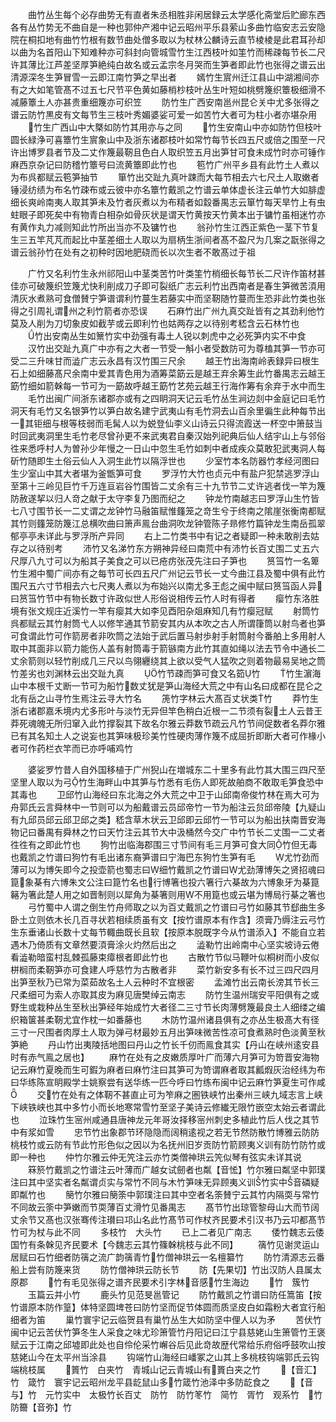 <!-- { "loadSidebar": true } -->
　　曲竹丛生每个必存曲势无有直者朱丞相胜非闲居録云太学感化斋堂后贮廊东西各有丛竹势无不曲自是一种也郭仲产湘中记云昭州平乐县萦山多曲竹临安志云安隐院在桐扣地有曲竹竹根有数节曲处僧多取以为杖林公麟诗云直节棱棱是此君耳孙却以曲为名首阳山下知难种亦可斜封向管城雪竹生江西枝叶如筀竹而稀疎每节长二尺许其薄比江芦差坚厚笋絶纯白故名或云孟宗冬月哭而生笋者即此竹也张得之谱云出清源深冬生笋冒雪一云即江南竹笋之早出者
　　嫣竹生賔州迁江县山中湖湘间亦有之大如笔管髙不过五七尺节平色黄如藤梢杪枝叶丛生叶短如桃劈篾织簟极细滑不减藤簟土人亦甚贵重细篾亦可织笠
　　防竹生广西安南邕州昆仑关中尤多张得之谱云防竹黒皮有文每节生三枝叶秀媚婆娑可爱一如苦竹大者可为柱小者亦堪杂用
　　竹生广西山中大槩如防竹其用亦与之同
　　竹生安南山中亦如防竹但枝叶圆长緑浄可喜簟竹生賔象山中及浙东诸郡枝叶如常竹每节长四五尺或倍之围至一尺许出博罗县者节及二丈作篾最靭且色白人取织笠五月出笋甘可食未成竹时亦可锤作麻西京杂记曰防稽竹簟号曰流黄簟即此竹也
　　笣竹广州平乡县有此竹土人煮以为布呉都赋云笣笋抽节
　　箪竹出交趾九真叶踈而大每节相去六七尺土人取嫩者锤浸纺绩为布名竹疎布或云彼中亦名簟竹戴凯之竹谱云单体虚长注云单竹大如腓虚细长爽岭南夷人取其笋未及竹者灰煮以为布精者如縠番禺志云箪竹每天旱竹上有虫蛀眼子即死矣中有物青白相杂如骨灰状是谓天竹黄按天竹黄本出于镛竹虽相迷竹亦有黄作丸力减则知此竹所出当亦不及镛竹也
　　翁孙竹生江西正紫色一茎下节复生三五竿芃芃而起比中茎差细土人取以为扇柄生浙间者髙不盈尺为几案之翫张得之谱云翁孙竹在处有之初种时因地肥硗而长以次生者不敢髙过于祖










　　广竹又名利竹生永州祁阳山中茎类苦竹叶类筀竹梢细长每节长二尺许作笛材甚佳亦可破篾织笠篾尤快利削成刀子即可裂纸广志云利竹出西南者是春生笋微苦湏用清灰水煮熟可食僧賛宁笋谱谓利竹蔓生若藤实中而坚靭随竹蔓而生恐非此竹类也张得之引周礼谓州之利竹箭者亦恐误
　　石麻竹出广州九真交趾皆有之其劲利他竹莫及人削为刀切象皮如截芋或云即利竹也姑两存之以待别考嵇含云石林竹也
　　竹出安南丛生如篻竹实中劲强有毒土人锐以刺虎中之必死笋内实不中食
　　汉竹出交趾九真广中亦有之大者一节受一斛小者受数防可为尊榼其笋一节亦可受二三升味甘而澁广志云永昌有汉竹围三尺余
　　越王竹出海南岭表録异曰根生石上如细藤髙尺余南中爱其青色用为酒筹菜筯云是越王弃余筹生此竹番禺志云越王筯竹细如箭榦每一节可为一筯故呼越王筯竹艺苑云越王行海作筹有余弃于水中而生
　　毛竹出闽广间浙东诸郡亦或有之四眀洞天记云毛竹丛生涧边剡中金庭记曰毛竹洞天有毛竹又名银笋竹以笋白故名建宁武夷山有毛竹洞去山百余里徧生此种每节出一其钜细与根等枝弱而毛髯人以为蜕登仙李义山诗云只得流霞送一杯空中箫鼓当时回武夷洞里生毛竹老尽曾孙更不来武夷君自秦汉始列祀典后仙人结宇山上与邻俗徃来悉呼村人为曽孙少年慢之一日山中忽生毛竹如刺中者成疾众莫敢犯武夷洞人每斫竹随即生土俗云仙人入洞生此竹以隔浮世也
　　少室竹本名防器竹孝经河图曰生少室山中其大者堪为釜甑笋可食
　　罗浮竹大竹也贞元中有盐户犯禁逃罗浮山至第十三岭见巨竹千万连亘岩谷竹围皆二丈余有三十九节节二丈许逃者伐一竿为篾防赦遂挈以归人竒之献于太守李复乃图而纪之
　　钟龙竹南越志曰罗浮山生竹皆七八寸围节长一二丈谓之龙钟竹马融笛赋惟籦笼之竒生兮于终南之隂崖张衡南都赋其竹则籦笼防篾江总横吹曲曰箫声鳯台曲洞吹龙钟管陈子昻修竹篇钟龙生南岳孤翠郁亭亭未详此与罗浮所产异同
　　右上二竹类书中有记之者疑即一种未敢削去姑存之以待别考
　　沛竹又名涕竹东方朔神异经曰南荒中有沛竹长百丈围二丈五六尺厚八九寸可以为船其子美食之可以已疮疠张茂先注曰子笋也
　　筼筜竹一名箄竹生湘中蜀广间亦有之每节可长四五尺广州记云节长一丈今曲江县及蜀中俱有此竹围尺五六寸节相去六七尺夷人煮以为布始兴以南尤多王彪之闽中赋曰筼筜函人异曰筼筜竹节中有物长数寸许政似世人形俗说相传云竹人时有得者
　　瘿竹东洛胜境有张文规庄近溪竹一竿有瘿其大如李见酉阳杂爼麻知几有竹瘿冠赋
　　射筒竹呉都赋云其竹射筒弋人以修竿通其节箭安其内从本吹之古人所谓箻筒以射鸟者也笋可食谓此竹可作箭房者非吹筒之法始于武后置马射歩射手射筒射今番舶上多用射人取中其面非以箭力能伤人盖有射筒毒于箭镞南方此竹其直如绳以法去节令中通长二丈余箭则以轻竹削成几三尺以鸟翎纒绕其上欲以受气人猛吹之则着物最易吴地之筒竹差劣也刘渊林云出交趾九真
　　竹节疎而笋可食又名筎竹
　　竹生濵海山中本根千丈断一节可为船竹数丈犹是笋山海经大荒之中有山名曰成都在昆仑之北有岳之山寻竹生焉注云寻大竹名
　　箎竹字林云大髙百丈状类竹
　　莽竹生浙右诸郡嘉禾境内尤多形叶与淡竹无异但竿色稍白近根一二节须有裂土人云昔王莽死魂魄无所归窜入此竹撑裂其下故名尔雅云莽数节疏云凡竹节间促数者名莽尔雅已有其名知土人之说妄也其笋味极珍美竹性硬肉薄作篾不成屈折即断大者可作椽小者可作药栏衣竿而已亦呼哺鸡竹








　　婆娑罗竹昔人自外国移植于广州猊山在増城东二十里多有此竹其大围三四尺至坚里人取以为弓竹生海畔山中其笋与竹悉有毛伤人即死故舶商不敢取毛笋食恐中其毒也
　　卫邱竹山海经曰东北海之外大荒之中卫于山邱南帝俊竹林在焉大可为舟郭氏云言舜林中一节则可以为船戴谱云员邱帝竹一节为船注云贠邱帝陵【九疑山有九邱员邱云邱卫邱之类】嵇含草木状云卫邱即云邱竹一节可以为船出扶南晋安海物记曰番禺有舜林之竹曰天竹注云其节大中汲桶然今交广中竹节长二丈围一二丈者徃徃有之即此竹也
　　狗竹出临海郡围三寸节间有毛三月笋可食大同竹但无毒也戴凯之竹谱曰狗竹有毛出诸东裔笋谱曰宁海巴东狗竹生笋有毛
　　尤竹劲而薄可以为博矢即今之投壶箭也蜀志曰细竹戴凯之竹谱曰尤劲薄博矢之贤招魂曰箟象棊有六博朱文公注曰箟竹名也行博箸也投六箸行六棊故为六博象牙为棊箟簵为箸此楚人用之如晋制则以犀角为棊箸则用不用箟也或云堪为博局行棊之箸也
　　弓竹蜀中人谓之倒生竹舟师取之以为百丈戴凯之竹谱曰弓竹如藤其节郄曲生多卧土立则依木长几百寻状若相续质虽有文【按竹谱原本有作含】须膏乃缛注云弓竹生东垂诸山长数十丈每节輙曲既长且软【按原本脱既字今从竹谱添入】不能自立若遇木乃倚质有文章然要湏膏涂火灼然后出之
　　澁勒竹出岭南中心坚实坡诗云倦看澁勒暗蛮村乱棘孤藤束瘴根者即此竹也
　　古散竹节似马鞭叶似桐树而小皮似栟榈而柔靭笋亦可食建人呼慈竹为古散者非
　　菜竹新安多有长不过三四尺四月出笋至秋乃已常为菜茹故名土人云种时不宜根密
　　孟滩竹出云南长滂其节长三尺柔细可为索人亦取其皮为麻见唐樊绰云南志
　　防竹生温州瑞安平阳俱有之或野生或栽种丛生至秋出笋经年始成竹大者径二三寸节长肉薄劈篾最良土人细缕之编织箱箧甚柔靭尤宜作枕一如番藤也
　　木防竹温州诸县俱有之亦丛生极髙大有径三寸一尺围者肉厚土人取为弹弓材最妙五月出笋味微苦性凉可食煮熟时色淡黄至秋笋絶
　　丹山竹出夷陵括地图曰丹山之竹长千仞而鳯食其实【丹山在峡州逺安县时有赤气鳯之居也】
　　麻竹在处有之皮嫩质厚叶广而薄六月笋可为笴晋安海物记云麻竹夏晚而生可鍜为麻者曰麻竹注曰其笋可为笴谓麻者取其瓤煆灰治经纬为布曰华练陈宣眀殿学士姚察尝有送华练一匹今呼曰竹练布闽中记云麻竹笋夏生可作咸
　　交竹在处有之体靭不甚直止可为笮麻之圏铁峡竹出秦州三峡九域志言上峡下峡铁峡也其中多竹小而长地寒常雪竹至坚子美诗云修纎无限竹嵌空太始云者谓此也
　　泣珠竹生宻州咸通县唐神龙元年哥汝择移宻州刺史多植此竹后人伐之其节中有浆如雪
　　忠节竹出象郡节环隐隐而阔稍逺视之若无节然防散竹博雅云防防桃枝竹或云防有节此竹形色似之因以为名抚州旧岁贡防竹箭顾夷义训有防竹防竹或即一种也
　　仲竹尔雅云仲无笐注云亦竹类僧神珙云笐似琴有弦实未详其说
　　箖箊竹戴凯之竹谱注云叶薄而广越女试劒者也粼【音恡】竹尔雅曰粼坚中郭璞注曰其中坚实者名粼谓贞实与常竹不同与木竹笋味无异顾夷义训竹实中音磷疑即粼竹也
　　簢竹尔雅曰簢筡中郭璞注曰其中空者名筡賛宁云其竹内隔耎与常竹不同故云筡中笋嫩而节耎薄百丈滑竹见番禺志
　　髙节竹出琼管黎母山大而节阔丈余节又髙也汉张骞传注瓉曰邛山名此竹髙节可作杖齐民要术引汉书乃云卭都髙节竹可为杖与此不同
　　多枝竹　大头竹
　　已上二者见广南志
　　倭竹魏志云倭国竹有条榦见齐民要术【今魏志云其竹篠榦桃枝与此不同】
　　篟竹见谢灵运山居赋曰石竹细者防篟之流广韵篟青竹竹僧神珙云一名檀纂竹
　　防竹清源志云番船上尝有防篾来货
　　防竹僧神珙云防长节
　　防【先果切】竹出汉防人县属太原郡
　　竹有毛见张得之谱齐民要术引字林音感竹生海边
　　竹　簇竹
　　玉篇云并小竹
　　鹿头竹见范旻邕管记
　　防竹戴凯之竹谱曰防任篙笛【按竹谱原本防作篁】体特坚圆埤苍曰防竹坚而促节体圆而质坚皮白如霜粉大者宜行船细者为笛
　　巢竹寰宇记云临贺县有巢竹丛生大如防坚中俚人以为矛
　　苦伏竹闽中记云苦伏竹笋冬生人采食之味尤珍箫管竹丹阳记曰江宁县慈姥山生箫管竹王褒赋云于江南之邱墟即此处也自伶伦采竹嶰谷后见此竒故歴代常给乐府俗呼鼓吹山按慈姥山今在太平州当涂县
　　钩端竹山海经曰嶓冢之山其上多桃枝钩端郭氏云钩端桃枝属
　　篢竹　白夹竹　青城山记云青城山有篢白夹之竹
　　【音汇】竹　箴竹　寰宇记云昭州龙平县龁鼠山多竹箴竹池泽中多防龁食之
　　【音与】竹　元竹实中　太极竹长百丈　防竹　防竹笗竹　简竹　胥竹　观系竹　竹　防籋【音弥】竹
